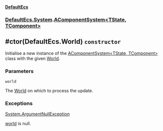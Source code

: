 #### [DefaultEcs](./DefaultEcs.md 'DefaultEcs')
### [DefaultEcs.System](./DefaultEcs.md#DefaultEcs-System 'DefaultEcs.System').[AComponentSystem&lt;TState, TComponent&gt;](./DefaultEcs-System-AComponentSystem-TState-_TComponent-.md 'DefaultEcs.System.AComponentSystem&lt;TState, TComponent&gt;')
## #ctor(DefaultEcs.World) `constructor`
Initialise a new instance of the [AComponentSystem&lt;TState, TComponent&gt;](./DefaultEcs-System-AComponentSystem-TState-_TComponent-.md 'DefaultEcs.System.AComponentSystem&lt;TState, TComponent&gt;') class with the given [World](./DefaultEcs-World.md 'DefaultEcs.World').
### Parameters

<a name='DefaultEcs-System-AComponentSystem-TState-_TComponent---ctor(DefaultEcs-World)-world'></a>
`world`

The [World](./DefaultEcs-World.md 'DefaultEcs.World') on which to process the update.
### Exceptions

[System.ArgumentNullException](https://docs.microsoft.com/en-us/dotnet/api/System.ArgumentNullException 'System.ArgumentNullException')

[world](#DefaultEcs-System-AComponentSystem-TState-_TComponent---ctor(DefaultEcs-World)-world 'DefaultEcs.System.AComponentSystem&lt;TState, TComponent&gt;.#ctor(DefaultEcs.World).world') is null.
